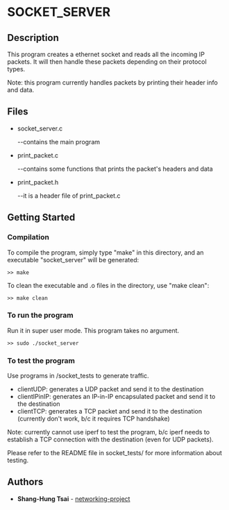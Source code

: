 # SOCKET_SERVER

## Description
	
This program creates a ethernet socket and reads all the incoming IP packets. It will then handle these packets depending on their protocol types.

Note: this program currently handles packets by printing their header info and data.

## Files

* socket_server.c

	--contains the main program

* print_packet.c
	
	--contains some functions that prints the packet's headers and data

* print_packet.h
	
	--it is a header file of print_packet.c


## Getting Started
    
### Compilation
	
To compile the program, simply type "make" in this directory, and an executable "socket_server" will be generated:

```
>> make
```

To clean the executable and .o files in the directory, use "make clean":

```
>> make clean
```

### To run the program

Run it in super user mode. This program takes no argument.

```
>> sudo ./socket_server
```

### To test the program

Use programs in /socket_tests to generate traffic. 

* clientUDP: generates a UDP packet and send it to the destination
* clientIPinIP: generates an IP-in-IP encapsulated packet and send it to the destination
* clientTCP: generates a TCP packet and send it to the destination (currently don't work, b/c it requires TCP handshake)

Note: currently cannot use iperf to test the program, b/c iperf needs to establish a TCP connection with the destination
		(even for UDP packets).

Please refer to the README file in socket_tests/ for more information about testing.

## Authors

* **Shang-Hung Tsai** - [networking-project](https://github.com/shtsai7/networking-project.git)
